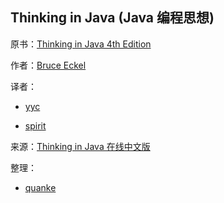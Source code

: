 ## Thinking in Java (Java 编程思想)

原书：[Thinking in Java 4th Edition](http://mindview.net/Books/TIJ4)

作者：[Bruce Eckel](http://www.mindviewinc.com/Index.php)

译者：

+ [yyc](mailto:yycmail@263.net)

+ [spirit](mailto:nimbusyyf@sohu.com)

来源：[Thinking in Java 在线中文版](http://www.yq1012.com/ThinkingInJava/)

整理：

+ [quanke](http://quanke.name)
